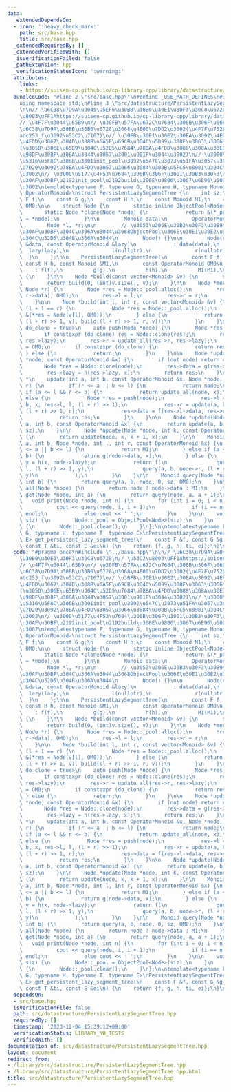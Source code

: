 ```yaml
---
data:
  _extendedDependsOn:
  - icon: ':heavy_check_mark:'
    path: src/base.hpp
    title: src/base.hpp
  _extendedRequiredBy: []
  _extendedVerifiedWith: []
  _isVerificationFailed: false
  _pathExtension: hpp
  _verificationStatusIcon: ':warning:'
  attributes:
    links:
    - https://suisen-cp.github.io/cp-library-cpp/library/datastructure/segment_tree/persistent_lazy_segment_tree.hpp
  bundledCode: "#line 2 \"src/base.hpp\"\n#define _USE_MATH_DEFINES\n#include <bits/stdc++.h>\n\
    using namespace std;\n#line 3 \"src/datastructure/PersistentLazySegmentTree.hpp\"\
    \n\n// \u6C38\u7D9A\u9045\u5EF6\u30BB\u30B0\u30E1\u30F3\u30C8\u6728\n// \u53C2\
    \u8003\uFF1Ahttps://suisen-cp.github.io/cp-library-cpp/library/datastructure/segment_tree/persistent_lazy_segment_tree.hpp\n\
    // \u4F7F\u3044\u65B9\n// \u30FB\u57FA\u672C\u7684\u306B\u306F\u666E\u901A\u306E\
    \u6C38\u7D9A\u30BB\u30B0\u6728\u3068\u4E00\u7DD2\u3002(\u4F7F\u7528\u4F8B\u306F\
    abc253_f\u3092\u53C2\u7167)\n// \u30FB\u30E1\u30E2\u30EA\u3092\u4E88\u3081\u78BA\
    \u4FDD\u3067\u304D\u308B\u6A5F\u69CB\u304C\u5099\u308F\u3063\u3066\u308B\u3002\
    (\u305D\u306E\u65B9\u304C\u52D5\u7684\u78BA\u4FDD\u3088\u308A\u30E1\u30E2\u30EA\
    \u98DF\u308F\u306A\u3044\u3057\u3001\u901F\u3044\u3002)\n// \u3000\u521D\u671F\
    \u5316\u5F8C\u306B\u3001init_pool\u3092\u547C\u3073\u51FA\u3057\u3066\u3001\u8981\
    \u7D20\u3092\u78BA\u4FDD\u3057\u3066\u3084\u308B\u5FC5\u8981\u304C\u3042\u308B\
    \u3002\n// \u3000\u5177\u4F53\u7684\u306B\u306F\u3001\u30B3\u30F3\u30B9\u30C8\u30E9\
    \u30AF\u30BF\u2192init_pool\u2192build\u306E\u9806\u3067\u6E96\u5099\u3059\u308B\
    \u3002\ntemplate<typename F, typename G, typename H, typename Monoid, typename\
    \ OperatorMonoid>\nstruct PersistentLazySegmentTree {\n    int sz;\n    const\
    \ F f;\n    const G g;\n    const H h;\n    const Monoid M1;\n    const OperatorMonoid\
    \ OM0;\n\n    struct Node {\n        static inline ObjectPool<Node> _pool;\n \
    \       static Node *clone(Node *node) {\n            return &(*_pool.alloc()\
    \ = *node);\n        }\n\n        Monoid data;\n        OperatorMonoid lazy;\n\
    \        Node *l, *r;\n\n        // \u3053\u306E\u30B3\u30F3\u30B9\u30C8\u30E9\
    \u30AF\u30BF\u304C\u306A\u3044\u3068ObjectPool\u306E\u30E1\u30E2\u30EA\u78BA\u4FDD\
    \u304C\u52D5\u304B\u306A\u3044\n        Node() {}\n\n        Node(const Monoid\
    \ &data, const OperatorMonoid &lazy)\n            : data(data),\n            \
    \  lazy(lazy),\n              l(nullptr),\n              r(nullptr) {\n      \
    \  }\n    };\n\n    PersistentLazySegmentTree(\n        const F f, const G g,\
    \ const H h, const Monoid &M1,\n        const OperatorMonoid OM0\n    )\n    \
    \    : f(f),\n          g(g),\n          h(h),\n          M1(M1),\n          OM0(OM0)\
    \ {\n    }\n\n    Node *build(const vector<Monoid> &v) {\n        sz = (int)v.size();\n\
    \        return build(0, (int)v.size(), v);\n    }\n\n    Node *merge(Node *l,\
    \ Node *r) {\n        Node *res = Node::_pool.alloc();\n        *res = Node(f(l->data,\
    \ r->data), OM0);\n        res->l = l;\n        res->r = r;\n        return res;\n\
    \    }\n\n    Node *build(int l, int r, const vector<Monoid> &v) {\n        if\
    \ (l + 1 == r) {\n            Node *res = Node::_pool.alloc();\n            return\
    \ &(*res = Node(v[l], OM0));\n        } else {\n            return merge(build(l,\
    \ (l + r) >> 1, v), build((l + r) >> 1, r, v));\n        }\n    }\n\n    template<bool\
    \ do_clone = true>\n    auto push(Node *node) {\n        Node *res = node;\n \
    \       if constexpr (do_clone) res = Node::clone(res);\n        res->l = update_all(res->l,\
    \ res->lazy);\n        res->r = update_all(res->r, res->lazy);\n        res->lazy\
    \ = OM0;\n        if constexpr (do_clone) {\n            return res;\n       \
    \ } else {\n            return;\n        }\n    }\n\n    Node *update_all(Node\
    \ *node, const OperatorMonoid &x) {\n        if (not node) return nullptr;\n \
    \       Node *res = Node::clone(node);\n        res->data = g(res->data, x);\n\
    \        res->lazy = h(res->lazy, x);\n        return res;\n    }\n\n    Node\
    \ *\n    update(int a, int b, const OperatorMonoid &x, Node *node, int l, int\
    \ r) {\n        if (r <= a || b <= l) {\n            return node;\n        } else\
    \ if (a <= l && r <= b) {\n            return update_all(node, x);\n        }\
    \ else {\n            Node *res = push(node);\n            res->l = update(a,\
    \ b, x, res->l, l, (l + r) >> 1);\n            res->r = update(a, b, x, res->r,\
    \ (l + r) >> 1, r);\n            res->data = f(res->l->data, res->r->data);\n\
    \            return res;\n        }\n    }\n\n    Node *update(Node *node, int\
    \ a, int b, const OperatorMonoid &x) {\n        return update(a, b, x, node, 0,\
    \ sz);\n    }\n\n    Node *update(Node *node, int k, const OperatorMonoid &x)\
    \ {\n        return update(node, k, k + 1, x);\n    }\n\n    Monoid\n    query(int\
    \ a, int b, Node *node, int l, int r, const OperatorMonoid &x) {\n        if (r\
    \ <= a || b <= l) {\n            return M1;\n        } else if (a <= l && r <=\
    \ b) {\n            return g(node->data, x);\n        } else {\n            OperatorMonoid\
    \ y = h(x, node->lazy);\n            return f(\n                query(a, b, node->l,\
    \ l, (l + r) >> 1, y),\n                query(a, b, node->r, (l + r) >> 1, r,\
    \ y)\n            );\n        }\n    }\n\n    Monoid query(Node *node, int a,\
    \ int b) {\n        return query(a, b, node, 0, sz, OM0);\n    }\n\n    Monoid\
    \ all(Node *node) {\n        return node ? node->data : M1;\n    }\n\n    Monoid\
    \ get(Node *node, int a) {\n        return query(node, a, a + 1);\n    }\n\n \
    \   void print(Node *node, int n) {\n        for (int i = 0; i < n; i++) {\n \
    \           cout << query(node, i, i + 1);\n            if (i == n - 1) cout <<\
    \ endl;\n            else cout << ' ';\n        }\n    }\n\n    void init_pool(int\
    \ siz) {\n        Node::_pool = ObjectPool<Node>(siz);\n    }\n    void clear_pool()\
    \ {\n        Node::_pool.clear();\n    }\n};\n\ntemplate<typename F, typename\
    \ G, typename H, typename T, typename E>\nPersistentLazySegmentTree<F, G, H, T,\
    \ E> get_persistent_lazy_segment_tree(\n    const F &f, const G &g, const H &h,\
    \ const T &ti, const E &ei\n) {\n    return {f, g, h, ti, ei};\n}\n"
  code: "#pragma once\n#include \"../base.hpp\"\n\n// \u6C38\u7D9A\u9045\u5EF6\u30BB\
    \u30B0\u30E1\u30F3\u30C8\u6728\n// \u53C2\u8003\uFF1Ahttps://suisen-cp.github.io/cp-library-cpp/library/datastructure/segment_tree/persistent_lazy_segment_tree.hpp\n\
    // \u4F7F\u3044\u65B9\n// \u30FB\u57FA\u672C\u7684\u306B\u306F\u666E\u901A\u306E\
    \u6C38\u7D9A\u30BB\u30B0\u6728\u3068\u4E00\u7DD2\u3002(\u4F7F\u7528\u4F8B\u306F\
    abc253_f\u3092\u53C2\u7167)\n// \u30FB\u30E1\u30E2\u30EA\u3092\u4E88\u3081\u78BA\
    \u4FDD\u3067\u304D\u308B\u6A5F\u69CB\u304C\u5099\u308F\u3063\u3066\u308B\u3002\
    (\u305D\u306E\u65B9\u304C\u52D5\u7684\u78BA\u4FDD\u3088\u308A\u30E1\u30E2\u30EA\
    \u98DF\u308F\u306A\u3044\u3057\u3001\u901F\u3044\u3002)\n// \u3000\u521D\u671F\
    \u5316\u5F8C\u306B\u3001init_pool\u3092\u547C\u3073\u51FA\u3057\u3066\u3001\u8981\
    \u7D20\u3092\u78BA\u4FDD\u3057\u3066\u3084\u308B\u5FC5\u8981\u304C\u3042\u308B\
    \u3002\n// \u3000\u5177\u4F53\u7684\u306B\u306F\u3001\u30B3\u30F3\u30B9\u30C8\u30E9\
    \u30AF\u30BF\u2192init_pool\u2192build\u306E\u9806\u3067\u6E96\u5099\u3059\u308B\
    \u3002\ntemplate<typename F, typename G, typename H, typename Monoid, typename\
    \ OperatorMonoid>\nstruct PersistentLazySegmentTree {\n    int sz;\n    const\
    \ F f;\n    const G g;\n    const H h;\n    const Monoid M1;\n    const OperatorMonoid\
    \ OM0;\n\n    struct Node {\n        static inline ObjectPool<Node> _pool;\n \
    \       static Node *clone(Node *node) {\n            return &(*_pool.alloc()\
    \ = *node);\n        }\n\n        Monoid data;\n        OperatorMonoid lazy;\n\
    \        Node *l, *r;\n\n        // \u3053\u306E\u30B3\u30F3\u30B9\u30C8\u30E9\
    \u30AF\u30BF\u304C\u306A\u3044\u3068ObjectPool\u306E\u30E1\u30E2\u30EA\u78BA\u4FDD\
    \u304C\u52D5\u304B\u306A\u3044\n        Node() {}\n\n        Node(const Monoid\
    \ &data, const OperatorMonoid &lazy)\n            : data(data),\n            \
    \  lazy(lazy),\n              l(nullptr),\n              r(nullptr) {\n      \
    \  }\n    };\n\n    PersistentLazySegmentTree(\n        const F f, const G g,\
    \ const H h, const Monoid &M1,\n        const OperatorMonoid OM0\n    )\n    \
    \    : f(f),\n          g(g),\n          h(h),\n          M1(M1),\n          OM0(OM0)\
    \ {\n    }\n\n    Node *build(const vector<Monoid> &v) {\n        sz = (int)v.size();\n\
    \        return build(0, (int)v.size(), v);\n    }\n\n    Node *merge(Node *l,\
    \ Node *r) {\n        Node *res = Node::_pool.alloc();\n        *res = Node(f(l->data,\
    \ r->data), OM0);\n        res->l = l;\n        res->r = r;\n        return res;\n\
    \    }\n\n    Node *build(int l, int r, const vector<Monoid> &v) {\n        if\
    \ (l + 1 == r) {\n            Node *res = Node::_pool.alloc();\n            return\
    \ &(*res = Node(v[l], OM0));\n        } else {\n            return merge(build(l,\
    \ (l + r) >> 1, v), build((l + r) >> 1, r, v));\n        }\n    }\n\n    template<bool\
    \ do_clone = true>\n    auto push(Node *node) {\n        Node *res = node;\n \
    \       if constexpr (do_clone) res = Node::clone(res);\n        res->l = update_all(res->l,\
    \ res->lazy);\n        res->r = update_all(res->r, res->lazy);\n        res->lazy\
    \ = OM0;\n        if constexpr (do_clone) {\n            return res;\n       \
    \ } else {\n            return;\n        }\n    }\n\n    Node *update_all(Node\
    \ *node, const OperatorMonoid &x) {\n        if (not node) return nullptr;\n \
    \       Node *res = Node::clone(node);\n        res->data = g(res->data, x);\n\
    \        res->lazy = h(res->lazy, x);\n        return res;\n    }\n\n    Node\
    \ *\n    update(int a, int b, const OperatorMonoid &x, Node *node, int l, int\
    \ r) {\n        if (r <= a || b <= l) {\n            return node;\n        } else\
    \ if (a <= l && r <= b) {\n            return update_all(node, x);\n        }\
    \ else {\n            Node *res = push(node);\n            res->l = update(a,\
    \ b, x, res->l, l, (l + r) >> 1);\n            res->r = update(a, b, x, res->r,\
    \ (l + r) >> 1, r);\n            res->data = f(res->l->data, res->r->data);\n\
    \            return res;\n        }\n    }\n\n    Node *update(Node *node, int\
    \ a, int b, const OperatorMonoid &x) {\n        return update(a, b, x, node, 0,\
    \ sz);\n    }\n\n    Node *update(Node *node, int k, const OperatorMonoid &x)\
    \ {\n        return update(node, k, k + 1, x);\n    }\n\n    Monoid\n    query(int\
    \ a, int b, Node *node, int l, int r, const OperatorMonoid &x) {\n        if (r\
    \ <= a || b <= l) {\n            return M1;\n        } else if (a <= l && r <=\
    \ b) {\n            return g(node->data, x);\n        } else {\n            OperatorMonoid\
    \ y = h(x, node->lazy);\n            return f(\n                query(a, b, node->l,\
    \ l, (l + r) >> 1, y),\n                query(a, b, node->r, (l + r) >> 1, r,\
    \ y)\n            );\n        }\n    }\n\n    Monoid query(Node *node, int a,\
    \ int b) {\n        return query(a, b, node, 0, sz, OM0);\n    }\n\n    Monoid\
    \ all(Node *node) {\n        return node ? node->data : M1;\n    }\n\n    Monoid\
    \ get(Node *node, int a) {\n        return query(node, a, a + 1);\n    }\n\n \
    \   void print(Node *node, int n) {\n        for (int i = 0; i < n; i++) {\n \
    \           cout << query(node, i, i + 1);\n            if (i == n - 1) cout <<\
    \ endl;\n            else cout << ' ';\n        }\n    }\n\n    void init_pool(int\
    \ siz) {\n        Node::_pool = ObjectPool<Node>(siz);\n    }\n    void clear_pool()\
    \ {\n        Node::_pool.clear();\n    }\n};\n\ntemplate<typename F, typename\
    \ G, typename H, typename T, typename E>\nPersistentLazySegmentTree<F, G, H, T,\
    \ E> get_persistent_lazy_segment_tree(\n    const F &f, const G &g, const H &h,\
    \ const T &ti, const E &ei\n) {\n    return {f, g, h, ti, ei};\n}\n"
  dependsOn:
  - src/base.hpp
  isVerificationFile: false
  path: src/datastructure/PersistentLazySegmentTree.hpp
  requiredBy: []
  timestamp: '2023-12-04 15:39:12+09:00'
  verificationStatus: LIBRARY_NO_TESTS
  verifiedWith: []
documentation_of: src/datastructure/PersistentLazySegmentTree.hpp
layout: document
redirect_from:
- /library/src/datastructure/PersistentLazySegmentTree.hpp
- /library/src/datastructure/PersistentLazySegmentTree.hpp.html
title: src/datastructure/PersistentLazySegmentTree.hpp
---
```

